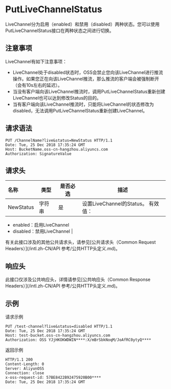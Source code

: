 # PutLiveChannelStatus

LiveChannel分为启用（enabled）和禁用（disabled）两种状态。您可以使用PutLiveChannelStatus接口在两种状态之间进行切换。

## 注意事项

LiveChannel有如下注意事项：

-   LiveChannel处于disabled状态时，OSS会禁止您向该LiveChannel进行推流操作。如果您正在向该LiveChannel推流，那么推流的客户端会被强制断开（会有10s左右的延迟）。
-   当没有客户端向该LiveChannel推流时，调用PutLiveChannelStatus重新创建LiveChannel也可以达到修改Status的目的。
-   当有客户端向该LiveChannel推流时，只能将LiveChannel的状态修改为disabled，无法调用PutLiveChannelStatus重新创建LiveChannel。

## 请求语法

```
PUT /ChannelName?live&status=NewStatus HTTP/1.1
Date: Tue, 25 Dec 2018 17:35:24 GMT
Host: BucketName.oss-cn-hangzhou.aliyuncs.com
Authorization: SignatureValue
```

## 请求头

|名称|类型|是否必选|描述|
|:-|--|----|--|
|NewStatus|字符串|是|设置LiveChannel的Status。 有效值：

-   enabled：启用LiveChannel
-   disabled：禁用LiveChannel |

有关此接口涉及的其他公共请求头，请参见[公共请求头（Common Request Headers）](/intl.zh-CN/API 参考/公共HTTP头定义.md)。

## 响应头

此接口仅涉及公共响应头，详情请参见[公共响应头（Common Response Headers）](/intl.zh-CN/API 参考/公共HTTP头定义.md)。

## 示例

请求示例

```
PUT /test-channel?live&status=disabled HTTP/1.1
Date: Tue, 25 Dec 2018 17:35:24 GMT
Host: test-bucket.oss-cn-hangzhou.aliyuncs.com
Authorization: OSS YJjHKOKWDWIN****:X/mBrSbkNoqM/JoAfRC0ytyQ****
```

返回示例

```
HTTP/1.1 200
Content-Length: 0
Server: AliyunOSS
Connection: close
x-oss-request-id: 57BE8422B92475920B00****
Date: Tue, 25 Dec 2018 17:35:24 GMT
```

